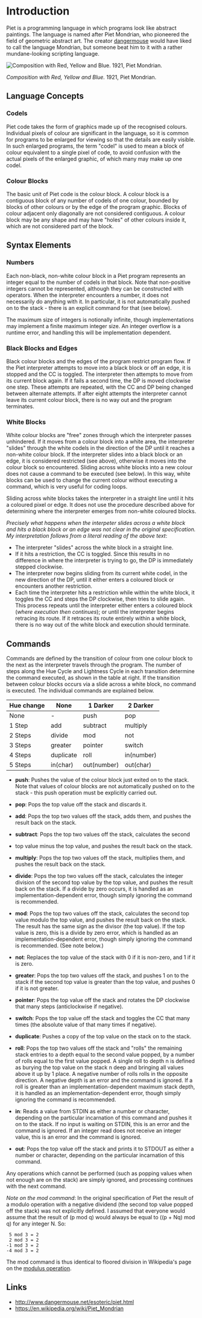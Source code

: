 # Introduction

Piet is a programming language in which programs look like abstract paintings. 
The language is named after Piet Mondrian, who pioneered the field of geometric
abstract art. The creator [dangermouse](http://www.dangermouse.net) would have liked to call the
language Mondrian, but someone beat him to it with a rather mundane-looking
scripting language.

![Composition with Red, Yellow and Blue. 1921, Piet Mondrian.](http://www.dangermouse.net/esoteric/piet/Mondrian.jpg)

*Composition with Red, Yellow and Blue.*
1921, Piet Mondrian.

## Language Concepts

### Codels
Piet code takes the form of graphics made up of the recognised colours. Individual
pixels of colour are significant in the language, so it is common for programs to
be enlarged for viewing so that the details are easily visible. In such enlarged
programs, the term "codel" is used to mean a block of colour equivalent to a
single pixel of code, to avoid confusion with the actual pixels of the enlarged
graphic, of which many may make up one codel.

### Colour Blocks
The basic unit of Piet code is the colour block. A colour block is a contiguous
block of any number of codels of one colour, bounded by blocks of other colours
or by the edge of the program graphic. Blocks of colour adjacent only diagonally
are not considered contiguous. A colour block may be any shape and may have
"holes" of other colours inside it, which are not considered part of the block. 

## Syntax Elements

### Numbers
Each non-black, non-white colour block in a Piet program represents an integer
equal to the number of codels in that block. Note that non-positive integers
cannot be represented, although they can be constructed with operators. When
the interpreter encounters a number, it does not necessarily do anything with
it. In particular, it is not automatically pushed on to the stack - there is an
explicit command for that (see below).

The maximum size of integers is notionally infinite, though implementations may
implement a finite maximum integer size. An integer overflow is a runtime error,
and handling this will be implementation dependent. 

### Black Blocks and Edges
Black colour blocks and the edges of the program restrict program flow. If the
Piet interpreter attempts to move into a black block or off an edge, it is
stopped and the CC is toggled. The interpreter then attempts to move from its
current block again. If it fails a second time, the DP is moved clockwise one
step. These attempts are repeated, with the CC and DP being changed between
alternate attempts. If after eight attempts the interpreter cannot leave its
current colour block, there is no way out and the program terminates. 

### White Blocks
White colour blocks are "free" zones through which the interpreter passes
unhindered. If it moves from a colour block into a white area, the interpreter
"slides" through the white codels in the direction of the DP until it reaches a
non-white colour block. If the interpreter slides into a black block or an edge,
it is considered restricted (see above), otherwise it moves into the colour
block so encountered. Sliding across white blocks into a new colour does not
cause a command to be executed (see below). In this way, white blocks can be
used to change the current colour without executing a command, which is very
useful for coding loops. 

Sliding across white blocks takes the interpreter in a straight line until it
hits a coloured pixel or edge. It does not use the procedure described above
for determining where the interpreter emerges from non-white coloured blocks.

_Precisely what happens when the interpeter slides across a white block and
 hits a black block or an edge was not clear in the original specification.
My interpretation follows from a literal reading of the above text_:

* The interpreter "slides" across the white block in a straight line.
* If it hits a restriction, the CC is toggled. Since this results in no 
  difference in where the interpreter is trying to go, the DP is immediately
  stepped clockwise.
* The interpreter now begins sliding from its current white codel, in the new
  direction of the DP, until it either enters a coloured block or encounters
  another restriction.
* Each time the interpreter hits a restriction while within the white block, it
  toggles the CC and steps the DP clockwise, then tries to slide again. This
  process repeats until the interpreter either enters a coloured block (_where
  execution then continues_); or until the interpreter begins retracing its
  route. If it retraces its route entirely within a white block, there is no
  way out of the white block and execution should terminate.

## Commands
Commands are defined by the transition of colour from one colour block to the 
next as the interpreter travels through the program. The number of steps along 
the Hue Cycle and Lightness Cycle in each transition determine the command 
executed, as shown in the table at right. If the transition between colour 
blocks occurs via a slide across a white block, no command is executed. The 
individual commands are explained below.

| Hue change | None      | 1 Darker    | 2 Darker   |
|------------|-----------|-------------|------------|
| None	     | -         | push        | pop        |
| 1 Step     | add       | subtract    | multiply   |
| 2 Steps    | divide    | mod         | not        |
| 3 Steps    | greater   | pointer     | switch     |
| 4 Steps    | duplicate | roll        | in(number) |
| 5 Steps    | in(char)  | out(number) | out(char)  |

* **push**: Pushes the value of the colour block just exited on to the stack.
   Note that values of colour blocks are not automatically pushed on to the
   stack - this push operation must be explicitly carried out.

* **pop**: Pops the top value off the stack and discards it.

* **add**: Pops the top two values off the stack, adds them, and pushes the
  result back on the stack.

* **subtract**: Pops the top two values off the stack, calculates the second
*   top value minus the top value, and pushes the result back on the stack.

* **multiply**: Pops the top two values off the stack, multiplies them, and 
  pushes the result back on the stack.

* **divide**: Pops the top two values off the stack, calculates the integer 
  division of the second top value by the top value, and pushes the result
  back on the stack. If a divide by zero occurs, it is handled as an
  implementation-dependent error, though simply ignoring the command is
  recommended.

* **mod**: Pops the top two values off the stack, calculates the second top
  value modulo the top value, and pushes the result back on the stack. The
  result has the same sign as the divisor (the top value). If the top value is
  zero, this is a divide by zero error, which is handled as an implementation-dependent
  error, though simply ignoring the command is recommended. (See note below.)

* **not**: Replaces the top value of the stack with 0 if it is non-zero, and 1
  if it is zero.

* **greater**: Pops the top two values off the stack, and pushes 1 on to the
  stack if the second top value is greater than the top value, and pushes 0 if
  it is not greater.

* **pointer**: Pops the top value off the stack and rotates the DP clockwise
  that many steps (anticlockwise if negative).

* **switch**: Pops the top value off the stack and toggles the CC that many
  times (the absolute value of that many times if negative).

* **duplicate**: Pushes a copy of the top value on the stack on to the stack.

* **roll**: Pops the top two values off the stack and "rolls" the remaining
  stack entries to a depth equal to the second value popped, by a number of
  rolls equal to the first value popped. A single roll to depth n is defined as
  burying the top value on the stack n deep and bringing all values above it up
  by 1 place. A negative number of rolls rolls in the opposite direction. A
  negative depth is an error and the command is ignored. If a roll is greater
  than an implementation-dependent maximum stack depth, it is handled as an
  implementation-dependent error, though simply ignoring the command is
  recommended.

* **in**: Reads a value from STDIN as either a number or character, depending
  on the particular incarnation of this command and pushes it on to the stack.
  If no input is waiting on STDIN, this is an error and the command is ignored.
  If an integer read does not receive an integer value, this is an error and
  the command is ignored.

* **out**: Pops the top value off the stack and prints it to STDOUT as either a
  number or character, depending on the particular incarnation of this command.

Any operations which cannot be performed (such as popping values when not enough
are on the stack) are simply ignored, and processing continues with the next
command. 

_Note on the mod command_: In the original specification of Piet the result of
a modulo operation with a negative dividend (the second top value popped off
the stack) was not explicitly defined. I assumed that everyone would assume
that the result of (p mod q) would always be equal to ((p + Nq) mod q) for any
integer N. So:

     5 mod 3 = 2
     2 mod 3 = 2
    -1 mod 3 = 2
    -4 mod 3 = 2

The mod command is thus identical to floored division in Wikipedia's page on
the [modulus operation](https://en.wikipedia.org/wiki/Modulo_operation).

## Links
* http://www.dangermouse.net/esoteric/piet.html
* https://en.wikipedia.org/wiki/Piet_Mondrian
